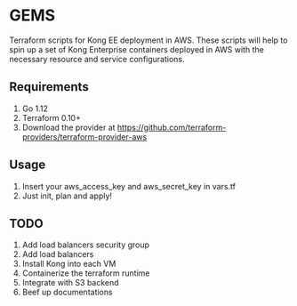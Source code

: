 # GEMS

Terraform scripts for Kong EE deployment in AWS. These scripts will help to spin up a set of Kong Enterprise containers deployed in AWS with the necessary resource and service configurations.

## Requirements

1. Go 1.12
2. Terraform 0.10+
3. Download the provider at https://github.com/terraform-providers/terraform-provider-aws

## Usage

1. Insert your aws_access_key and aws_secret_key in vars.tf
1. Just init, plan and apply!

## TODO

1. Add load balancers security group
2. Add load balancers
3. Install Kong into each VM
4. Containerize the terraform runtime
5. Integrate with S3 backend
6. Beef up documentations
